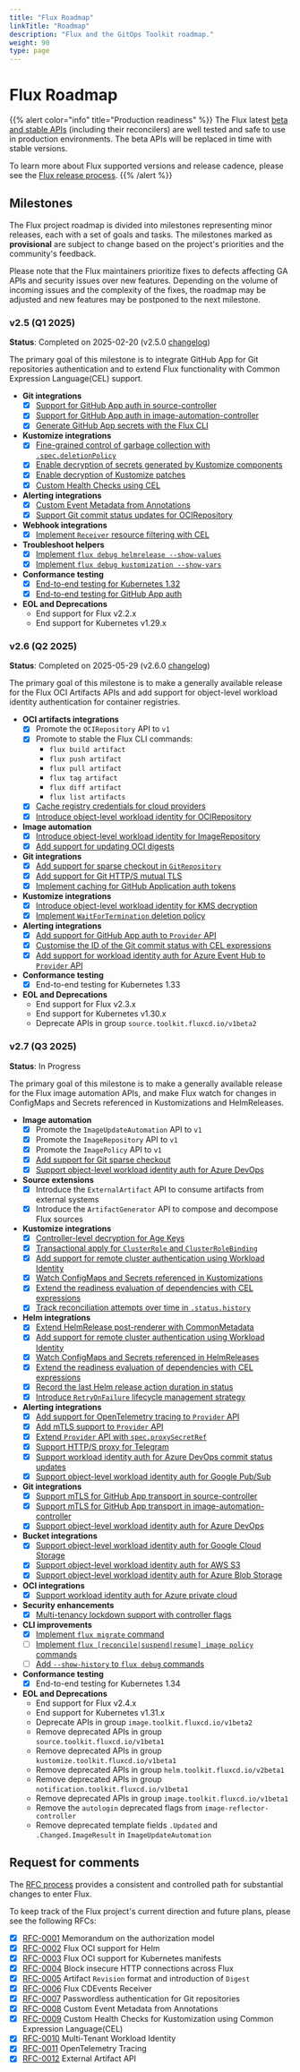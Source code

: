 ```yaml
---
title: "Flux Roadmap"
linkTitle: "Roadmap"
description: "Flux and the GitOps Toolkit roadmap."
weight: 90
type: page
---
```


# Flux Roadmap

{{% alert color="info" title="Production readiness" %}}
The Flux latest [beta and stable APIs](/flux/components/)
(including their reconcilers) are well tested and safe to use in production environments.
The beta APIs will be replaced in time with stable versions.

To learn more about Flux supported versions and release cadence,
please see the [Flux release process](/flux/releases/).
{{% /alert %}}

## Milestones

The Flux project roadmap is divided into milestones representing minor releases,
each with a set of goals and tasks. The milestones marked as **provisional** are
subject to change based on the project's priorities and the community's feedback.

Please note that the Flux maintainers prioritize fixes to defects affecting GA APIs
and security issues over new features. Depending on the volume of incoming issues and
the complexity of the fixes, the roadmap may be adjusted and new features
may be postponed to the next milestone.

### v2.5 (Q1 2025)

**Status**: Completed on 2025-02-20 (v2.5.0 [changelog](https://fluxcd.io/blog/2025/02/flux-v2.5.0/))

The primary goal of this milestone is to integrate GitHub App for Git repositories authentication
and to extend Flux functionality with Common Expression Language(CEL) support.

- **Git integrations**
  - [x] [Support for GitHub App auth in source-controller](https://github.com/fluxcd/source-controller/pull/1647)
  - [x] [Support for GitHub App auth in image-automation-controller](https://github.com/fluxcd/image-automation-controller/pull/780)
  - [x] [Generate GitHub App secrets with the Flux CLI](https://github.com/fluxcd/flux2/pull/5103)

- **Kustomize integrations**
  - [x] [Fine-grained control of garbage collection with `.spec.deletionPolicy`](https://github.com/fluxcd/kustomize-controller/pull/1314)
  - [x] [Enable decryption of secrets generated by Kustomize components](https://github.com/fluxcd/kustomize-controller/pull/1283)
  - [x] [Enable decryption of Kustomize patches](https://github.com/fluxcd/kustomize-controller/pull/1286)
  - [x] [Custom Health Checks using CEL](https://github.com/fluxcd/flux2/pull/5151)

- **Alerting integrations**
  - [x] [Custom Event Metadata from Annotations](https://github.com/fluxcd/flux2/pull/4809)
  - [x] [Support Git commit status updates for OCIRepository](https://github.com/fluxcd/flux2/issues/5148)

- **Webhook integrations**
  - [x] [Implement `Receiver` resource filtering with CEL](https://github.com/fluxcd/notification-controller/pull/948)

- **Troubleshoot helpers**
  - [x] [Implement `flux debug helmrelease --show-values`](https://github.com/fluxcd/flux2/pull/5106)
  - [x] [Implement `flux debug kustomization --show-vars`](https://github.com/fluxcd/flux2/pull/5117)

- **Conformance testing**
  - [x] [End-to-end testing for Kubernetes 1.32](https://github.com/fluxcd/flux2/pull/5111)
  - [x] [End-to-end testing for GitHub App auth](https://github.com/fluxcd/pkg/pull/818)

- **EOL and Deprecations**
  - End support for Flux v2.2.x
  - End support for Kubernetes v1.29.x

### v2.6 (Q2 2025)

**Status**: Completed on 2025-05-29 (v2.6.0 [changelog](https://fluxcd.io/blog/2025/05/flux-v2.6.0/))

The primary goal of this milestone is to make a generally available release for the Flux OCI Artifacts APIs
and add support for object-level workload identity authentication for container registries.

- **OCI artifacts integrations**
  - [x] Promote the `OCIRepository` API to `v1`
  - [x] Promote to stable the Flux CLI commands:
    - `flux build artifact`
    - `flux push artifact`
    - `flux pull artifact`
    - `flux tag artifact`
    - `flux diff artifact`
    - `flux list artifacts`
  - [x] [Cache registry credentials for cloud providers](https://github.com/fluxcd/pkg/issues/642)
  - [x] [Introduce object-level workload identity for OCIRepository](https://github.com/fluxcd/source-controller/pull/1790)

- **Image automation**
  - [x] [Introduce object-level workload identity for ImageRepository](https://github.com/fluxcd/image-reflector-controller/pull/760)
  - [x] [Add support for updating OCI digests](https://github.com/fluxcd/flux2/issues/4245)

- **Git integrations**
  - [x] [Add support for sparse checkout in `GitRepository`](https://github.com/fluxcd/source-controller/pull/1774)
  - [x] [Add support for Git HTTP/S mutual TLS](https://github.com/fluxcd/source-controller/issues/1761#issuecomment-2796296665)
  - [x] [Implement caching for GitHub Application auth tokens](https://github.com/fluxcd/source-controller/pull/1745)

- **Kustomize integrations**
  - [x] [Introduce object-level workload identity for KMS decryption](https://github.com/fluxcd/kustomize-controller/pull/1412)
  - [x] [Implement `WaitForTermination` deletion policy](https://github.com/fluxcd/kustomize-controller/pull/1444)

- **Alerting integrations**
  - [x] [Add support for GitHub App auth to `Provider` API](https://github.com/fluxcd/notification-controller/issues/996)
  - [x] [Customise the ID of the Git commit status with CEL expressions](https://github.com/fluxcd/notification-controller/pull/1068)
  - [x] [Add support for workload identity auth for Azure Event Hub to `Provider` API](https://github.com/fluxcd/notification-controller/issues/1047)

- **Conformance testing**
  - [x] End-to-end testing for Kubernetes 1.33

- **EOL and Deprecations**
  - End support for Flux v2.3.x
  - End support for Kubernetes v1.30.x
  - Deprecate APIs in group `source.toolkit.fluxcd.io/v1beta2`

### v2.7 (Q3 2025)

**Status**: In Progress

The primary goal of this milestone is to make a generally available release for the Flux image automation APIs,
and make Flux watch for changes in ConfigMaps and Secrets referenced in Kustomizations and HelmReleases.

- **Image automation**
  - [x] Promote the `ImageUpdateAutomation` API to `v1`
  - [x] Promote the `ImageRepository` API to `v1`
  - [x] Promote the `ImagePolicy` API to `v1`
  - [x] [Add support for Git sparse checkout](https://github.com/fluxcd/image-automation-controller/pull/920)
  - [x] [Support object-level workload identity auth for Azure DevOps](https://github.com/fluxcd/image-automation-controller/pull/951)

- **Source extensions**
  - [x] Introduce the `ExternalArtifact` API to consume artifacts from external systems
  - [x] Introduce the `ArtifactGenerator` API to compose and decompose Flux sources

- **Kustomize integrations**
  - [x] [Controller-level decryption for Age Keys](https://github.com/fluxcd/kustomize-controller/issues/1465)
  - [x] [Transactional apply for `ClusterRole` and `ClusterRoleBinding`](https://github.com/fluxcd/pkg/issues/956)
  - [x] [Add support for remote cluster authentication using Workload Identity](https://github.com/fluxcd/kustomize-controller/pull/1476)
  - [x] [Watch ConfigMaps and Secrets referenced in Kustomizations](https://github.com/fluxcd/flux2/issues/5446)
  - [x] [Extend the readiness evaluation of dependencies with CEL expressions](https://github.com/fluxcd/kustomize-controller/pull/1491)
  - [x] [Track reconciliation attempts over time in `.status.history`](https://github.com/fluxcd/kustomize-controller/pull/1502)

- **Helm integrations**
  - [x] [Extend HelmRelease post-renderer with CommonMetadata](https://github.com/fluxcd/helm-controller/pull/1223)
  - [x] [Add support for remote cluster authentication using Workload Identity](https://github.com/fluxcd/helm-controller/pull/1249)
  - [x] [Watch ConfigMaps and Secrets referenced in HelmReleases](https://github.com/fluxcd/helm-controller/pull/1258)
  - [x] [Extend the readiness evaluation of dependencies with CEL expressions](https://github.com/fluxcd/helm-controller/pull/1271)
  - [x] [Record the last Helm release action duration in status](https://github.com/fluxcd/helm-controller/pull/1282)
  - [x] [Introduce `RetryOnFailure` lifecycle management strategy](https://github.com/fluxcd/helm-controller/issues/1278)

- **Alerting integrations**
  - [x] [Add support for OpenTelemetry tracing to `Provider` API](https://github.com/fluxcd/notification-controller/pull/1149)
  - [x] [Add mTLS support to `Provider` API](https://github.com/fluxcd/notification-controller/pull/1137)
  - [x] [Extend `Provider` API with `spec.proxySecretRef`](https://github.com/fluxcd/notification-controller/pull/1133)
  - [x] [Support HTTP/S proxy for Telegram](https://github.com/fluxcd/notification-controller/pull/1140)
  - [x] [Support workload identity auth for Azure DevOps commit status updates](https://github.com/fluxcd/notification-controller/issues/1008)
  - [x] [Support object-level workload identity auth for Google Pub/Sub](https://github.com/fluxcd/notification-controller/pull/1154)

- **Git integrations**
  - [x] [Support mTLS for GitHub App transport in source-controller](https://github.com/fluxcd/source-controller/pull/1860)
  - [x] [Support mTLS for GitHub App transport in image-automation-controller](https://github.com/fluxcd/image-automation-controller/pull/947)
  - [x] [Support object-level workload identity auth for Azure DevOps](https://github.com/fluxcd/source-controller/pull/1871)

- **Bucket integrations**
  - [x] [Support object-level workload identity auth for Google Cloud Storage](https://github.com/fluxcd/source-controller/pull/1862)
  - [x] [Support object-level workload identity auth for AWS S3](https://github.com/fluxcd/source-controller/pull/1868)
  - [x] [Support object-level workload identity auth for Azure Blob Storage](https://github.com/fluxcd/source-controller/pull/1875)

- **OCI integrations**
  - [x] [Support workload identity auth for Azure private cloud](https://github.com/fluxcd/pkg/pull/1002)

- **Security enhancements**
  - [x] [Multi-tenancy lockdown support with controller flags](https://github.com/fluxcd/flux2/issues/5465)

- **CLI improvements**
  - [x] [Implement `flux migrate` command](https://github.com/fluxcd/flux2/pull/5473)
  - [ ] [Implement `flux [reconcile|suspend|resume] image policy` commands](https://github.com/fluxcd/flux2/pull/5492)
  - [ ] [Add `--show-history` to `flux debug` commands](https://github.com/fluxcd/flux2/issues/5503)

- **Conformance testing**
  - [x] End-to-end testing for Kubernetes 1.34

- **EOL and Deprecations**
  - End support for Flux v2.4.x
  - End support for Kubernetes v1.31.x
  - Deprecate APIs in group `image.toolkit.fluxcd.io/v1beta2`
  - Remove deprecated APIs in group `source.toolkit.fluxcd.io/v1beta1`
  - Remove deprecated APIs in group `kustomize.toolkit.fluxcd.io/v1beta1`
  - Remove deprecated APIs in group `helm.toolkit.fluxcd.io/v2beta1`
  - Remove deprecated APIs in group `notification.toolkit.fluxcd.io/v1beta1`
  - Remove deprecated APIs in group `image.toolkit.fluxcd.io/v1beta1`
  - Remove the `autologin` deprecated flags from `image-reflector-controller`
  - Remove deprecated template fields `.Updated` and `.Changed.ImageResult` in `ImageUpdateAutomation`

## Request for comments

The [RFC process](https://github.com/fluxcd/flux2/tree/main/rfcs)
provides a consistent and controlled path for substantial changes to enter Flux.

To keep track of the Flux project's current direction and future plans, please see the following RFCs:

- [x] [RFC-0001](https://github.com/fluxcd/flux2/tree/main/rfcs/0001-authorization) Memorandum on the authorization model
- [x] [RFC-0002](https://github.com/fluxcd/flux2/tree/main/rfcs/0002-helm-oci) Flux OCI support for Helm
- [x] [RFC-0003](https://github.com/fluxcd/flux2/tree/main/rfcs/0003-kubernetes-oci) Flux OCI support for Kubernetes manifests
- [x] [RFC-0004](https://github.com/fluxcd/flux2/tree/main/rfcs/0004-insecure-http) Block insecure HTTP connections across Flux
- [x] [RFC-0005](https://github.com/fluxcd/flux2/tree/main/rfcs/0005-artifact-revision-and-digest) Artifact `Revision` format and introduction of `Digest`
- [x] [RFC-0006](https://github.com/fluxcd/flux2/tree/main/rfcs/0006-cdevents) Flux CDEvents Receiver
- [x] [RFC-0007](https://github.com/fluxcd/flux2/tree/main/rfcs/0007-git-repo-passwordless-auth) Passwordless authentication for Git repositories
- [x] [RFC-0008](https://github.com/fluxcd/flux2/tree/main/rfcs/0008-custom-event-metadata-from-annotations) Custom Event Metadata from Annotations
- [x] [RFC-0009](https://github.com/fluxcd/flux2/tree/main/rfcs/0009-custom-health-checks) Custom Health Checks for Kustomization using Common Expression Language(CEL)
- [x] [RFC-0010](https://github.com/fluxcd/flux2/tree/main/rfcs/0010-multi-tenant-workload-identity) Multi-Tenant Workload Identity
- [x] [RFC-0011](https://github.com/fluxcd/flux2/tree/main/rfcs/0011-opentelemetry-tracing) OpenTelemetry Tracing
- [x] [RFC-0012](https://github.com/fluxcd/flux2/blob/main/rfcs/0012-external-artifact/) External Artifact API
